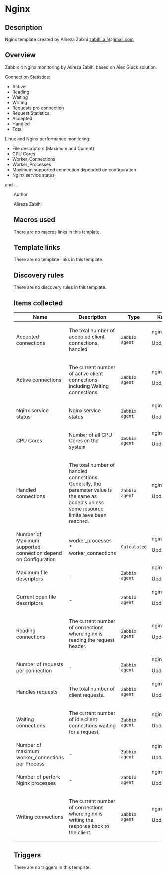 # Nginx

## Description

Nginx template created by Alireza Zabihi zabihi.a.r@gmail.com

## Overview

Zabbix 4 Nginx monitoring by Alireza Zabihi based on Alex Gluck solution.


Connection Statistics:


* Active
* Reading
* Waiting
* Writing
* Requests pro connection
* Request Statistics:
* Accepted
* Handled
* Total


Linux and Nginx performance monitoring:


* File descriptors (Maximum and Current)
* CPU Cores
* Worker\_Connections
* Worker\_Processes
* Maximum supported connection depended on configuration
* Nginx service status


and ...


<ul style="box-sizing: border-box; margin-bottom: 16px; margin-top: 0px; padding-left: 2em; co</p>



## Author

Alireza Zabihi

## Macros used

There are no macros links in this template.

## Template links

There are no template links in this template.

## Discovery rules

There are no discovery rules in this template.

## Items collected

|Name|Description|Type|Key and additional info|
|----|-----------|----|----|
|Accepted connections|<p>The total number of accepted client connections. handled</p>|`Zabbix agent`|nginx[accepts]<p>Update: 120s</p>|
|Active connections|<p>The current number of active client connections including Waiting connections.</p>|`Zabbix agent`|nginx[active]<p>Update: 120s</p>|
|Nginx service status|<p>Nginx service status</p>|`Zabbix agent`|nginx[check]<p>Update: 60s</p>|
|CPU Cores|<p>Number of all CPU Cores on the system</p>|`Zabbix agent`|nginx[cpu_cores]<p>Update: 24h</p>|
|Handled connections|<p>The total number of handled connections. Generally, the parameter value is the same as accepts unless some resource limits have been reached.</p>|`Zabbix agent`|nginx[handled]<p>Update: 120s</p>|
|Number of Maximum supported connection depend on Configuration|<p>worker_processes * worker_connections</p>|`Calculated`|nginx_max_connctions<p>Update: 12h</p>|
|Maximum file descriptors|<p>-</p>|`Zabbix agent`|nginx[max_file_descriptors]<p>Update: 24h</p>|
|Current open file descriptors|<p>-</p>|`Zabbix agent`|nginx[open_file_descriptors]<p>Update: 240s</p>|
|Reading connections|<p>The current number of connections where nginx is reading the request header.</p>|`Zabbix agent`|nginx[reading]<p>Update: 120s</p>|
|Number of requests per connection|<p>-</p>|`Zabbix agent`|nginx[req_per_conn]<p>Update: 120s</p>|
|Handles requests|<p>The total number of client requests.</p>|`Zabbix agent`|nginx[requests]<p>Update: 120s</p>|
|Waiting connections|<p>The current number of idle client connections waiting for a request.</p>|`Zabbix agent`|nginx[waiting]<p>Update: 120s</p>|
|Number of maximum worker_connections per Process|<p>-</p>|`Zabbix agent`|nginx[worker_connections]<p>Update: 12h</p>|
|Number of perfork Nginx processes|<p>-</p>|`Zabbix agent`|nginx[worker_processes]<p>Update: 12h</p>|
|Writing connections|<p>The current number of connections where nginx is writing the response back to the client.</p>|`Zabbix agent`|nginx[writing]<p>Update: 120s</p>|
## Triggers

There are no triggers in this template.

